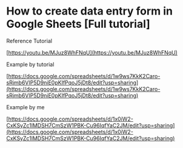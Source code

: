 # How to create data entry form in Google Sheets \[Full tutorial]

Reference Tutorial

[https://youtu.be/MJuz8WhFNqU](https://youtu.be/MJuz8WhFNqU)

Example by tutorial

[https://docs.google.com/spreadsheets/d/1w9ws7KkK2Caro-sRjmb6VIP5D9niE0pKIfPqoJ5jDt8/edit?usp=sharing](https://docs.google.com/spreadsheets/d/1w9ws7KkK2Caro-sRjmb6VIP5D9niE0pKIfPqoJ5jDt8/edit?usp=sharing)

Example by me

[https://docs.google.com/spreadsheets/d/1x0iW2-CxKSyZc1lMDSH7CmSzW1PBK-Cu96IqfYaC2JM/edit?usp=sharing](https://docs.google.com/spreadsheets/d/1x0iW2-CxKSyZc1lMDSH7CmSzW1PBK-Cu96IqfYaC2JM/edit?usp=sharing)

<figure><img src=".gitbook/assets/Screenshot[2]-01.png" alt=""><figcaption></figcaption></figure>

<figure><img src=".gitbook/assets/image (9) (1) (1) (1).png" alt=""><figcaption></figcaption></figure>

<figure><img src=".gitbook/assets/image (8) (1).png" alt=""><figcaption></figcaption></figure>

<figure><img src=".gitbook/assets/image (6).png" alt=""><figcaption></figcaption></figure>

<figure><img src=".gitbook/assets/image (7) (1).png" alt=""><figcaption></figcaption></figure>

<figure><img src=".gitbook/assets/image (3).png" alt=""><figcaption></figcaption></figure>

<figure><img src=".gitbook/assets/image (10) (1).png" alt=""><figcaption></figcaption></figure>

<figure><img src=".gitbook/assets/image (9) (1) (1).png" alt=""><figcaption></figcaption></figure>

<figure><img src=".gitbook/assets/image (8).png" alt=""><figcaption></figcaption></figure>

<figure><img src=".gitbook/assets/image (11).png" alt=""><figcaption></figcaption></figure>

<figure><img src=".gitbook/assets/image (4).png" alt=""><figcaption></figcaption></figure>



<figure><img src=".gitbook/assets/image (7).png" alt=""><figcaption></figcaption></figure>

<figure><img src=".gitbook/assets/image (14) (1).png" alt=""><figcaption></figcaption></figure>

<figure><img src=".gitbook/assets/image (2).png" alt=""><figcaption></figcaption></figure>

<div>

<figure><img src=".gitbook/assets/Screenshot from 2023-05-16 06-45-22.png" alt=""><figcaption></figcaption></figure>

 

<figure><img src=".gitbook/assets/Screenshot from 2023-05-16 06-47-21.png" alt=""><figcaption></figcaption></figure>

 

<figure><img src=".gitbook/assets/Screenshot from 2023-05-16 06-48-32.png" alt=""><figcaption></figcaption></figure>

 

<figure><img src=".gitbook/assets/Screenshot from 2023-05-16 06-50-17.png" alt=""><figcaption></figcaption></figure>

</div>



<figure><img src=".gitbook/assets/Screenshot from 2023-05-16 08-37-26.png" alt=""><figcaption></figcaption></figure>
